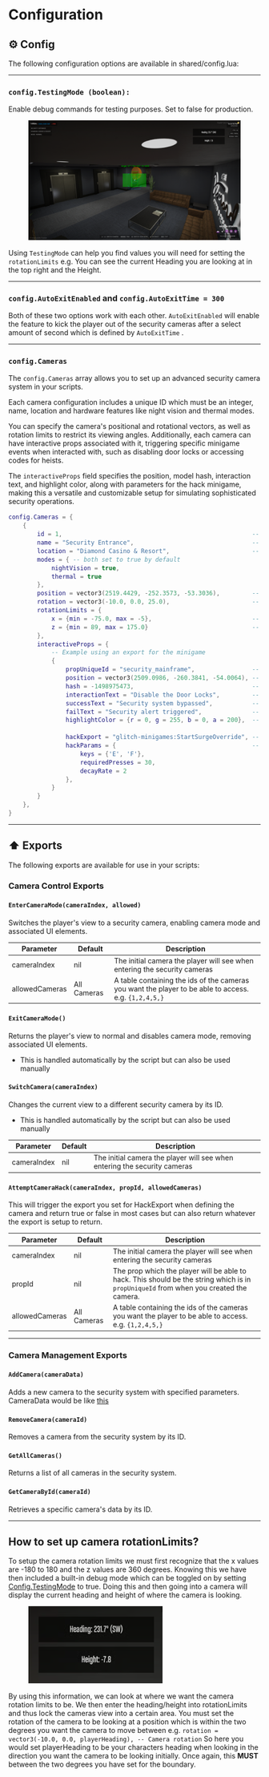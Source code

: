 # Configuration

## ⚙️ Config

The following configuration options are available in shared/config.lua:

***

### `config.TestingMode (boolean):`&#xD;

Enable debug commands for testing purposes. Set to false for production.

<figure><img src="../../.gitbook/assets/218_20250512224411_1.png" alt=""><figcaption></figcaption></figure>

Using `TestingMode` can help you find values you will need for setting the `rotationLimits`  e.g. You can see the current Heading you are looking at in the top right and the Height.&#x20;

***

### `config.AutoExitEnabled` and `config.AutoExitTime = 300`&#x20;

Both of these two options work with each other. `AutoExitEnabled` will enable the feature to kick the player out of the security cameras after a select amount of second which is defined by `AutoExitTime` .&#x20;

***

### `config.Cameras`

The `config.Cameras` array allows you to set up an advanced security camera system in your scripts.

Each camera configuration includes a unique ID which must be an integer, name, location and hardware features like night vision and thermal modes.&#x20;

You can specify the camera's positional and rotational vectors, as well as rotation limits to restrict its viewing angles. Additionally, each camera can have interactive props associated with it, triggering specific minigame events when interacted with, such as disabling door locks or accessing codes for heists.

The `interactiveProps` field specifies the position, model hash, interaction text, and highlight color, along with parameters for the hack minigame, making this a versatile and customizable setup for simulating sophisticated security operations.&#x20;

```lua
config.Cameras = {
    {
        id = 1,                                                     -- Unique ID for the camera
        name = "Security Entrance",                                 -- Camera name
        location = "Diamond Casino & Resort",                       -- Location of the camera
        modes = { -- both set to true by default
            nightVision = true,
            thermal = true
        },
        position = vector3(2519.4429, -252.3573, -53.3036),         -- Camera position
        rotation = vector3(-10.0, 0.0, 25.0),                       -- Camera rotation
        rotationLimits = {
            x = {min = -75.0, max = -5},                            -- Vertical limits
            z = {min = 89, max = 175.0}                             -- Horizontal limits
        },
        interactiveProps = {
            -- Example using an export for the minigame
            {
                propUniqueId = "security_mainframe",                -- Unique ID for the prop
                position = vector3(2509.0986, -260.3841, -54.0064), -- Prop position
                hash = -1498975473,                                 -- Hash of the prop model
                interactionText = "Disable the Door Locks",         -- Text displayed when interacting with the prop
                successText = "Security system bypassed",           -- Text displayed on success
                failText = "Security alert triggered",              -- Text displayed on failure
                highlightColor = {r = 0, g = 255, b = 0, a = 200},  -- Color of the highlight
                
                hackExport = "glitch-minigames:StartSurgeOverride", -- Export to call for hack minigame
                hackParams = {                                      -- Parameters for the hack minigame
                    keys = {'E', 'F'},
                    requiredPresses = 30,
                    decayRate = 2
                },
            }
        }
    },
}
```

***

## ⬆️ Exports

The following exports are available for use in your scripts:

### Camera Control Exports

#### `EnterCameraMode(cameraIndex, allowed)`

Switches the player's view to a security camera, enabling camera mode and associated UI elements.

| Parameter      | Default     | Description                                                                                           |
| -------------- | ----------- | ----------------------------------------------------------------------------------------------------- |
| cameraIndex    | nil         | The initial camera the player will see when entering the security cameras                             |
| allowedCameras | All Cameras | A table containing the ids of the cameras you want the player to be able to access. e.g. `{1,2,4,5,}` |

#### `ExitCameraMode()`

Returns the player's view to normal and disables camera mode, removing associated UI elements.

* This is handled automatically by the script but can also be used manually

#### `SwitchCamera(cameraIndex)`

Changes the current view to a different security camera by its ID.&#x20;

* This is handled automatically by the script but can also be used manually

| Parameter   | Default | Description                                                               |
| ----------- | ------- | ------------------------------------------------------------------------- |
| cameraIndex | nil     | The initial camera the player will see when entering the security cameras |

#### `AttemptCameraHack(cameraIndex, propId, allowedCameras)`

This will trigger the export you set for HackExport when defining the camera and return true or false in most cases but can also return whatever the export is setup to return.

| Parameter      | Default     | Description                                                                                                                            |
| -------------- | ----------- | -------------------------------------------------------------------------------------------------------------------------------------- |
| cameraIndex    | nil         | The initial camera the player will see when entering the security cameras                                                              |
| propId         | nil         | The prop which the player will be able to hack. This should be the string which is in `propUniqueId` from when you created the camera. |
| allowedCameras | All Cameras | A table containing the ids of the cameras you want the player to be able to access. e.g. `{1,2,4,5,}`                                  |

***

### Camera Management Exports

#### `AddCamera(cameraData)`

Adds a new camera to the security system with specified parameters. CameraData would be like [this](configuration.md#config.cameras)

#### `RemoveCamera(cameraId)`

Removes a camera from the security system by its ID.

#### `GetAllCameras()`

Returns a list of all cameras in the security system.

#### `GetCameraById(cameraId)`

Retrieves a specific camera's data by its ID.

***

## How to set up camera rotationLimits?

To setup the camera rotation limits we must first recognize that the x values are -180 to 180 and the z values are 360 degrees. Knowing this we have then included a built-in debug mode which can be toggled on by setting [Config.TestingMode](configuration.md#config.testingmode-boolean) to true. Doing this and then going into a camera will display the current heading and height of where the camera is looking.

<figure><img src="../../.gitbook/assets/image.png" alt=""><figcaption></figcaption></figure>

By using this information, we can look at where we want the camera rotation limits to be. We then enter the heading/height into rotationLimits and thus lock the cameras view into a certain area. You must set the rotation of the camera to be looking at a position which is within the two degrees you want the camera to move between e.g. `rotation = vector3(-10.0, 0.0, playerHeading), -- Camera rotation` So here you would set playerHeading to be your characters heading when looking in the direction you want the camera to be looking initially. Once again, this **MUST** between the two degrees you have set for the boundary.
